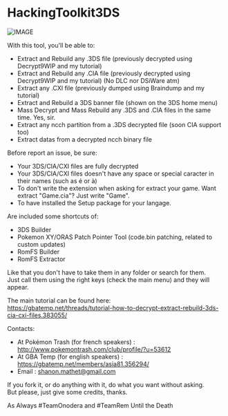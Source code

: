 # HackingToolkit3DS

![IMAGE](http://image.noelshack.com/fichiers/2017/13/1491117609-ht3ds.png)

With this tool, you'll be able to:<br>
- Extract and Rebuild any .3DS file (previously decrypted using Decrypt9WIP and my tutorial)
- Extract and Rebuild any .CIA file (previously decrypted using Decrypt9WIP and my tutorial) (No DLC nor DSiWare atm)
- Extract any .CXI file (previously dumped using Braindump and my tutorial)
- Extract and Rebuild a 3DS banner file (shown on the 3DS home menu)
- Mass Decrypt and Mass Rebuild any .3DS and .CIA files in the same time. Yes, sir.
- Extract any ncch partition from a .3DS decrypted file (soon CIA support too)
- Extract datas from a decrypted ncch binary file

Before report an issue, be sure:
- Your 3DS/CIA/CXI files are fully decrypted
- Your 3DS/CIA/CXI files doesn't have any space or special caracter in their names (such as é or à)
- To don't write the extension when asking for extract your game. Want extract "Game.cia"? Just write "Game".
- To have installed the Setup package for your langage.

Are included some shortcuts of:
- 3DS Builder
- Pokemon XY/ORAS Patch Pointer Tool (code.bin patching, related to custom updates)
- RomFS Builder
- RomFS Extractor

Like that you don't have to take them in any folder or search for them.<br>
Just call them using the right keys (check the main menu) and they will appear.

The main tutorial can be found here:<br>
https://gbatemp.net/threads/tutorial-how-to-decrypt-extract-rebuild-3ds-cia-cxi-files.383055/

Contacts:
- At Pokémon Trash (for french speakers) : http://www.pokemontrash.com/club/profile/?u=53612
- At GBA Temp (for english speakers) : https://gbatemp.net/members/asia81.356294/
- Email : shanon.mathet@gmail.com

If you fork it, or do anything with it, do what you want without asking.  
But please, just give some credits, thanks.

As Always #TeamOnodera and #TeamRem Until the Death